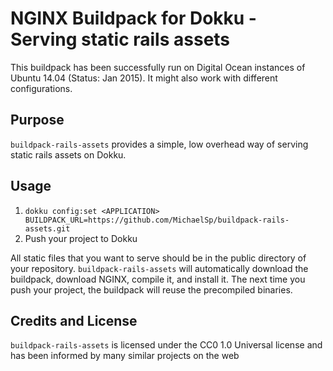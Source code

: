 # NGINX Buildpack for Dokku - Serving static rails assets
This buildpack has been successfully run on Digital Ocean instances of Ubuntu 14.04 (Status: Jan 2015). It might also work with different configurations.

## Purpose
`buildpack-rails-assets` provides a simple, low overhead way of serving static rails assets on Dokku. 

## Usage
1. `dokku config:set <APPLICATION> BUILDPACK_URL=https://github.com/MichaelSp/buildpack-rails-assets.git`
2. Push your project to Dokku

All static files that you want to serve should be in the public directory of your repository. `buildpack-rails-assets` will automatically download the buildpack, download NGINX, compile it, and install it. The next time you push your project, the buildpack will reuse the precompiled binaries. 

## Credits and License
`buildpack-rails-assets` is licensed under the CC0 1.0 Universal license and has been informed by many similar projects on the web

